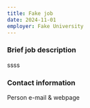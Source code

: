 ```yaml
---
title: Fake job
date: 2024-11-01
employer: Fake University
---
```

### Brief job description

ssss



### Contact information

Person e-mail & webpage
